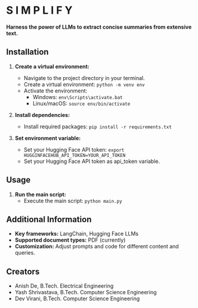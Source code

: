  # S I M P L I F Y

**Harness the power of LLMs to extract concise summaries from extensive text.**

## Installation

1. **Create a virtual environment:**
   - Navigate to the project directory in your terminal.
   - Create a virtual environment: `python -m venv env`
   - Activate the environment:
     - Windows: `env\Scripts\activate.bat`
     - Linux/macOS: `source env/bin/activate`

2. **Install dependencies:**
   - Install required packages: `pip install -r requirements.txt`

3. **Set environment variable:**
   - Set your Hugging Face API token:
     `export HUGGINFACEHUB_API_TOKEN=YOUR_API_TOKEN`
   - Set your Hugging Face API token as api_token variable.

## Usage

1. **Run the main script:**
   - Execute the main script: `python main.py`

## Additional Information

- **Key frameworks:** LangChain, Hugging Face LLMs
- **Supported document types:** PDF (currently)
- **Customization:** Adjust prompts and code for different content and queries.


## Creators
- Anish De, B.Tech. Electrical Engineering
- Yash Shrivastava, B.Tech. Computer Science Engineering
- Dev Virani, B.Tech. Computer Science Engineering

